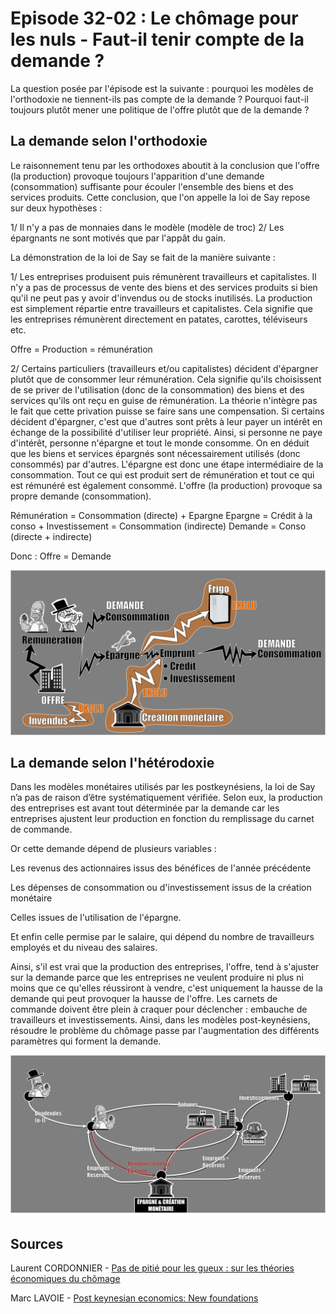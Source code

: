 # Episode 32-02 : Le chômage pour les nuls - Faut-il tenir compte de la demande ?

La question posée par l'épisode est la suivante : pourquoi les modèles de l'orthodoxie ne tiennent-ils pas compte de la demande ? Pourquoi faut-il toujours plutôt mener une politique de l'offre plutôt que de la demande ?

## La demande selon l'orthodoxie

Le raisonnement tenu par les orthodoxes aboutit à la conclusion que l'offre (la production) provoque toujours l'apparition d'une demande (consommation) suffisante pour écouler l'ensemble des biens et des services produits. Cette conclusion, que l'on appelle la loi de Say repose sur deux hypothèses :

1/ Il n'y a pas de monnaies dans le modèle (modèle de troc)
2/ Les épargnants ne sont motivés que par l'appât du gain.

La démonstration de la loi de Say se fait de la manière suivante :

1/ Les entreprises produisent puis rémunèrent travailleurs et capitalistes. Il n'y a pas de processus de vente des biens et des services produits si bien qu'il ne peut pas y avoir d'invendus ou de stocks inutilisés. La production est simplement répartie entre travailleurs et capitalistes. Cela signifie que les entreprises rémunèrent directement en patates, carottes, téléviseurs etc.

Offre = Production = rémunération

2/ Certains particuliers (travailleurs et/ou capitalistes) décident d'épargner plutôt que de consommer leur rémunération. Cela signifie qu'ils choisissent de se priver de l'utilisation (donc de la consommation) des biens et des services qu'ils ont reçu en guise de rémunération. La théorie n'intègre pas le fait que cette privation puisse se faire sans une compensation. Si certains décident d'épargner, c'est que d'autres sont prêts à leur payer un intérêt en échange de la possibilité d'utiliser leur propriété. Ainsi, si personne ne paye d'intérêt, personne n'épargne et tout le monde consomme. On en déduit que les biens et services épargnés sont nécessairement utilisés (donc consommés) par d'autres. L'épargne est donc une étape intermédiaire de la consommation. Tout ce qui est produit sert de rémunération et tout ce qui est rémunéré est également consommé. L'offre (la production) provoque sa propre demande (consommation).

Rémunération = Consommation (directe) + Epargne
Epargne = Crédit à la conso + Investissement = Consommation (indirecte)
Demande = Conso (directe + indirecte)

Donc : Offre = Demande

![L'offre créée sa propre demande](./images/Eps32_02_VisionOrtho.png "L'offre créée sa propre demande")


## La demande selon l'hétérodoxie

Dans les modèles monétaires utilisés par les postkeynésiens, la loi de Say n’a pas de raison d’être systématiquement vérifiée. Selon eux, la production des entreprises est avant tout déterminée par la demande car les entreprises ajustent leur production en fonction du remplissage du carnet de commande. 

Or cette demande dépend de plusieurs variables :

Les revenus des actionnaires issus des bénéfices de l'année précédente

Les dépenses de consommation ou d'investissement issus de la création monétaire

Celles issues de l'utilisation de l'épargne.

Et enfin celle permise par le salaire, qui dépend du nombre de travailleurs employés et du niveau des salaires.

Ainsi, s'il est vrai que la production des entreprises, l'offre, tend à s'ajuster sur la demande parce que les entreprises ne veulent produire ni plus ni moins que ce qu'elles réussiront à vendre, c'est uniquement la hausse de la demande qui peut provoquer la hausse de l'offre. Les carnets de commande doivent être plein à craquer pour déclencher : embauche de travailleurs et investissements. Ainsi, dans les modèles post-keynésiens, résoudre le problème du chômage passe par l'augmentation des différents paramètres qui forment la demande. 

![La Demande drive l'Offre](./images/Eps32_02_VisionEthero2.png "La Demande drive l'Offre")


## Sources

Laurent CORDONNIER - [Pas de pitié pour les gueux : sur les théories économiques du chômage](https://www.amazon.com/piti%C3%A9-pour-gueux-Laurent-Cordonnier/dp/2912107113)

Marc LAVOIE - [Post keynesian economics: New foundations](https://www.amazon.com/Post-Keynesian-Economics-Foundations-Marc-Lavoie/dp/184720483X/ref=sr_1_1?keywords=marc+lavoie+post+keynesian&qid=1570053118&s=books&sr=1-1)

